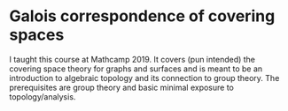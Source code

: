# Galois correspondence of covering spaces

I taught this course at Mathcamp 2019. It covers (pun intended) the covering space theory for graphs and surfaces and is meant to be an introduction to algebraic topology and its connection to group theory.
The prerequisites are group theory and basic minimal exposure to topology/analysis.
